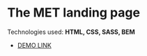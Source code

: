 # The MET landing page

Technologies used: **HTML, CSS, SASS, BEM**

- [DEMO LINK](https://kostya-kosyuk.github.io/bose_landing/)
